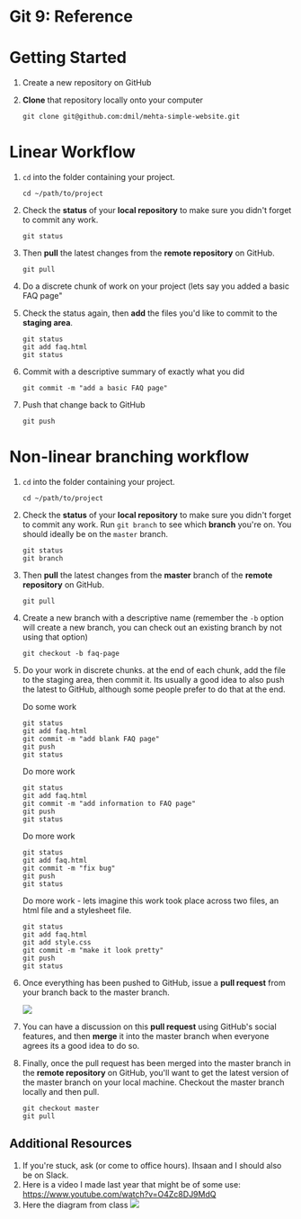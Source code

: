 # Git 9: Reference

# Getting Started

1. Create a new repository on GitHub
2. **Clone** that repository locally onto your computer 
	
	```
	git clone git@github.com:dmil/mehta-simple-website.git
	```

# Linear Workflow


1. `cd` into the folder containing your project. 

	```
	cd ~/path/to/project
	```
2. Check the **status** of your **local repository** to make sure you didn't forget to commit any work.

	```
	git status
	```

3. Then **pull** the latest changes from the **remote repository** on GitHub. 

	```
	git pull
	```
	
4. Do a discrete chunk of work on your project (lets say you added a basic FAQ page"

5. Check the status again, then **add** the files you'd like to commit to the **staging area**.
	
	```
	git status
	git add faq.html
	git status
	```
6. Commit with a descriptive summary of exactly what you did

	```
	git commit -m "add a basic FAQ page"
	```
	
7. Push that change back to GitHub

	```
	git push
	```
	
# Non-linear branching workflow

1. `cd` into the folder containing your project. 

	```
	cd ~/path/to/project
	```
2. Check the **status** of your **local repository** to make sure you didn't forget to commit any work. Run `git branch` to see which **branch** you're on. You should ideally be on the `master` branch.

	```
	git status
	git branch
	```

3. Then **pull** the latest changes from the **master** branch of the **remote repository** on GitHub. 

	```
	git pull
	```
	
4. Create a new branch with a descriptive name (remember the `-b` option will create a new branch, you can check out an existing branch by not using that option)

	```
	git checkout -b faq-page
	```
	
5. Do your work in discrete chunks. at the end of each chunk, add the file to the staging area, then commit it. Its usually a good idea to also push the latest to GitHub, although some people prefer to do that at the end.

	Do some work
	
	```
	git status
	git add faq.html
	git commit -m "add blank FAQ page"
	git push
	git status
	```
	
	Do more work
	
	```
	git status
	git add faq.html
	git commit -m "add information to FAQ page"
	git push
	git status
	```

	Do more work

	```
	git status
	git add faq.html
	git commit -m "fix bug"
	git push
	git status
	```

	Do more work - lets imagine this work took place across two files, an html file and a stylesheet file.

	```
	git status
	git add faq.html
	git add style.css
	git commit -m "make it look pretty"
	git push
	git status
	```

6. Once everything has been pushed to GitHub, issue a **pull request** from your branch back to the master branch.

	![](https://www.evernote.com/shard/s150/sh/271da921-4f35-4fca-ab35-7ced2b9e1faa/8364bd49b4ad8f8e/res/765ea1c4-9759-4f0f-bc5f-ba44987a4e6c/skitch.png?resizeSmall&width=832)
	
7. You can have a discussion on this **pull request** using GitHub's social features, and then **merge** it into the master branch when everyone agrees its a good idea to do so.

8. Finally, once the pull request has been merged into the master branch in the **remote repository** on GitHub, you'll want to get the latest version of the master branch on your local machine. Checkout the master branch locally and then pull.
	
	```
	git checkout master
	git pull
	```
	
## Additional Resources

1. If you're stuck, ask (or come to office hours). Ihsaan and I should also be on Slack.
2. Here is a video I made last year that might be of some use: https://www.youtube.com/watch?v=O4Zc8DJ9MdQ
3. Here the diagram from class ![](https://www.evernote.com/shard/s150/sh/3a1357b6-6250-432c-b5be-6bc0a895b97f/0a90b7cfc659e426/res/930e27c8-7194-484b-84f5-d411e15c2bc5/skitch.jpg?resizeSmall&width=832)